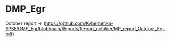 # DMP_Egr

October report -> (https://github.com/Kybernetika-SPSE/DMP_Egr/blob/main/Reports/Report_october/MP_report_October_Egr.pdf)
